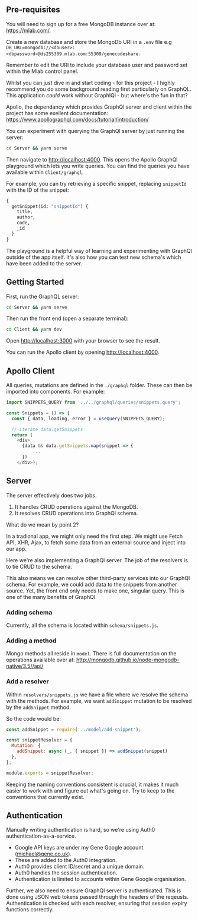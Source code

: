 ## Pre-requisites

You will need to sign up for a free MongoDB instance over at: https://mlab.com/.

Create a new database and store the MongoDb URI in a `.env` file e.g `DB_URL=mongodb://<dbuser>:<dbpassword>@ds255309.mlab.com:55309/genecodeshare`.

Remember to edit the URI to include your database user and password set within the Mlab control panel.

Whilst you can just dive in and start coding - for this project - I highly recommend you do some background reading first particularly on GraphQL. This application *could* work without GraphlQl - but where's the fun in that?

Apollo, the dependancy which provides GraphQl server and client within the project has some exellent documentation: https://www.apollographql.com/docs/tutorial/introduction/

You can experiment with querying the GraphQl server by just running the server:

```bash
cd Server && yarn serve
```

Then navigate to [http://localhost:4000](http://localhost:4000). This opens the Apollo GraphQl playground which lets you write queries. You can find the queries you have available within `Client/graphql`.

For example, you can try retrieving a specific snippet, replacing `snippetId` with the ID of the snippet:

```graphql
{
  getSnippet(id: "snippetId") {
    title,
    author,
    code,
    _id
  }
}
```

The playground is a helpful way of learning and experimenting with GraphQl outside of the app itself. It's also how you can test new schema's which have been added to the server.

## Getting Started

First, run the GraphQL server:

```bash
cd Server && yarn serve
```

Then run the front end (open a separate terminal):

```bash
cd Client && yarn dev
```

Open [http://localhost:3000](http://localhost:3000) with your browser to see the result.

You can run the Apollo client by opening [http://localhost:4000](http://localhost:4000).

## Apollo Client

All queries, mutations are defined in the `./graphql` folder. These can then be imported into components. For example:

```javascript
import SNIPPETS_QUERY from '../../graphql/queries/snippets.query';

const Snippets = () => {
  const { data, loading, error } = useQuery(SNIPPETS_QUERY);

  // iterate data.getSnippets
  return (
    <div>
      {data && data.getSnippets.map(snippet => {
          ...
      })
    </div>);
```

## Server

The server effectively does two jobs.

1. It handles CRUD operations against the MongoDB.
2. It resolves CRUD operations into GraphQl schema.

What do we mean by point 2?

In a tradional app, we might only need the first step. We might use Fetch API, XHR, Ajax, to fetch some data from an external source and inject into our app.

Here we're also implementing a GraphQl server. The job of the resolvers is to tie CRUD to the schema.

This also means we can resolve other third-party services into our GraphQl schema. For example, we could add data to the snippets from another source. Yet, the front end only needs to make one, singular query. This is one of the many benefits of GraphQl.

### Adding schema

Currently, all the schema is located within `schema/snippets.js`. 

### Adding a method

Mongo methods all reside in `model`. There is full documentation on the operations available over at: http://mongodb.github.io/node-mongodb-native/3.5//api/

### Add a resolver

Within `resolvers/snippets.js` we have a file where we resolve the schema with the methods. For example, we want `addSnippet` mutation to be resolved by the `addSnippet` method.

So the code would be:

```javascript
const addSnippet = require('../model/add-snippet');

const snippetResolver = {
  Mutation: {
    addSnippet: async (_, { snippet }) => addSnippet(snippet)
  },
};

module.exports = snippetResolver;
```

Keeping the naming conventions consistent is crucial, it makes it much easier to work with and figure out what's going on. Try to keep to the conventions that currently exist.

## Authentication

Manually writing authentication is hard, so we're using Auth0 authentication-as-a-service.

- Google API keys are under my Gene Google account (michael@gene.co.uk).
- These are added to the Auth0 integration.
- Auth0 provides client ID/secret and a unique domain.
- Auth0 handles the session authentication.
- Authentication is limited to accounts within Gene Google organisation.

Further, we also need to ensure GraphQl server is authenticated. This is done using JSON web tokens passed through the headers of the reqeusts. Authentication is checked with each resolver, ensuring that session expiry functions correctly.